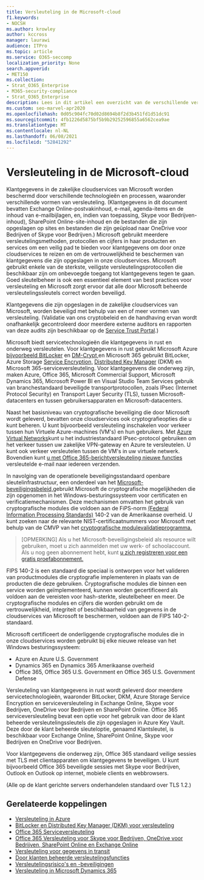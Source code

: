 ```yaml
---
title: Versleuteling in de Microsoft-cloud
f1.keywords:
- NOCSH
ms.author: krowley
author: kccross
manager: laurawi
audience: ITPro
ms.topic: article
ms.service: O365-seccomp
localization_priority: None
search.appverid:
- MET150
ms.collection:
- Strat_O365_Enterprise
- M365-security-compliance
- Strat_O365_Enterprise
description: Lees in dit artikel een overzicht van de verschillende versleutelingsvormen die worden gebruikt om klantgegevens veilig te houden in de Microsoft-cloud.
ms.custom: seo-marvel-apr2020
ms.openlocfilehash: 0d05c904fc70d02d8694b8f2d3b451fd1d51dc91
ms.sourcegitcommit: 4fb1226d5875bf5b9b29252596855a6562cea9ae
ms.translationtype: MT
ms.contentlocale: nl-NL
ms.lasthandoff: 06/08/2021
ms.locfileid: "52841292"
---
```

# <a name="encryption-in-the-microsoft-cloud"></a>Versleuteling in de Microsoft-cloud

Klantgegevens in de zakelijke cloudservices van Microsoft worden beschermd door verschillende technologieën en processen, waaronder verschillende vormen van versleuteling. (Klantgegevens in dit document bevatten Exchange Online-postvakinhoud, e-mail, agenda-items en de inhoud van e-mailbijlagen, en, indien van toepassing, Skype voor Bedrijven-inhoud), SharePoint Online-site-inhoud en de bestanden die zijn opgeslagen op sites en bestanden die zijn geüpload naar OneDrive voor Bedrijven of Skype voor Bedrijven.) Microsoft gebruikt meerdere versleutelingsmethoden, protocollen en cijfers in haar producten en services om een veilig pad te bieden voor klantgegevens om door onze cloudservices te reizen en om de vertrouwelijkheid te beschermen van klantgegevens die zijn opgeslagen in onze cloudservices. Microsoft gebruikt enkele van de sterkste, veiligste versleutelingsprotocollen die beschikbaar zijn om onbevoegde toegang tot klantgegevens tegen te gaan. Goed sleutelbeheer is ook een essentieel element van best practices voor versleuteling en Microsoft zorgt ervoor dat alle door Microsoft beheerde versleutelingssleutels correct worden beveiligd.

Klantgegevens die zijn opgeslagen in de zakelijke cloudservices van Microsoft, worden beveiligd met behulp van een of meer vormen van versleuteling. (Validatie van ons cryptobeleid en de handhaving ervan wordt onafhankelijk gecontroleerd door meerdere externe auditors en rapporten van deze audits zijn beschikbaar op de [Service Trust Portal](https://aka.ms/stp).)

Microsoft biedt servicetechnologieën die klantgegevens in rust en onderweg versleutelen. Voor klantgegevens in rust gebruikt Microsoft Azure [bijvoorbeeld BitLocker](/windows/device-security/bitlocker/bitlocker-overview) en [DM-Crypt,](https://en.wikipedia.org/wiki/Dm-crypt)en Microsoft 365 gebruikt BitLocker, Azure Storage [Service Encryption,](/azure/) [Distributed Key Manager](./exchange-online-secures-email-secrets.md) (DKM) en Microsoft 365-serviceversleuteling. Voor klantgegevens die onderweg zijn, maken Azure, Office 365, Microsoft Commercial Support, Microsoft Dynamics 365, Microsoft Power BI en Visual Studio Team Services gebruik van branchestandaard beveiligde transportprotocollen, zoals IPsec (Internet Protocol Security) en Transport Layer Security (TLS), tussen Microsoft-datacenters en tussen gebruikersapparaten en Microsoft-datacenters.

Naast het basisniveau van cryptografische beveiliging die door Microsoft wordt geleverd, bevatten onze cloudservices ook cryptografieopties die u kunt beheren. U kunt bijvoorbeeld versleuteling inschakelen voor verkeer tussen hun Virtuele Azure-machines (VM's) en hun gebruikers. Met [Azure Virtual Networks](https://azure.microsoft.com/services/virtual-network/)kunt u het industriestandaard IPsec-protocol gebruiken om het verkeer tussen uw zakelijke VPN-gateway en Azure te versleutelen. U kunt ook verkeer versleutelen tussen de VM's in uw virtuele netwerk. Bovendien kunt [u met Office 365-berichtversleuteling nieuwe functies](set-up-new-message-encryption-capabilities.md) versleutelde e-mail naar iedereen verzenden.

In navolging van de operationele beveiligingsstandaard openbare sleutelinfrastructuur, een onderdeel van het [Microsoft-beveiligingsbeleid,](https://servicetrust.microsoft.com/ViewPage/TrustDocuments?command=Download&downloadType=Document&downloadId=5868ecc8-50b7-4f91-b43f-640e2b99e86e&docTab=6d000410-c9e9-11e7-9a91-892aae8839ad_FAQ%20and%20White%20Papers)gebruikt Microsoft de cryptografische mogelijkheden die zijn opgenomen in het Windows-besturingssysteem voor certificaten en verificatiemechanismen. Deze mechanismen omvatten het gebruik van cryptografische modules die voldoen aan de FiPS-norm [(Federal Information Processing Standards)](https://csrc.nist.gov/publications/PubsFIPS.html) 140-2 van de Amerikaanse overheid. U kunt zoeken naar de relevante NIST-certificaatnummers voor Microsoft met behulp van de CMVP van het [cryptografische modulevalidatieprogramma.](https://csrc.nist.gov/projects/cryptographic-module-validation-program/validated-modules/search)

> [OPMERKING] Als u het Microsoft-beveiligingsbeleid als resource wilt gebruiken, moet u zich aanmelden met uw werk- of schoolaccount. Als u nog geen abonnement hebt, kunt [u zich registreren voor een gratis proefabonnement.](https://servicetrust.microsoft.com/Home/TrialSubscriptions)

FIPS 140-2 is een standaard die speciaal is ontworpen voor het valideren van productmodules die cryptografie implementeren in plaats van de producten die deze gebruiken. Cryptografische modules die binnen een service worden geïmplementeerd, kunnen worden gecertificeerd als voldoen aan de vereisten voor hash-sterkte, sleutelbeheer en meer. De cryptografische modules en cijfers die worden gebruikt om de vertrouwelijkheid, integriteit of beschikbaarheid van gegevens in de cloudservices van Microsoft te beschermen, voldoen aan de FIPS 140-2-standaard.

Microsoft certificeert de onderliggende cryptografische modules die in onze cloudservices worden gebruikt bij elke nieuwe release van het Windows besturingssysteem:

- Azure en Azure U.S. Government
- Dynamics 365 en Dynamics 365 Amerikaanse overheid
- Office 365, Office 365 U.S. Government en Office 365 U.S. Government Defense

Versleuteling van klantgegevens in rust wordt geleverd door meerdere servicetechnologieën, waaronder BitLocker, DKM, Azure Storage Service Encryption en serviceversleuteling in Exchange Online, Skype voor Bedrijven, OneDrive voor Bedrijven en SharePoint Online. Office 365 serviceversleuteling bevat een optie voor het gebruik van door de klant beheerde versleutelingssleutels die zijn opgeslagen in Azure Key Vault. Deze door de klant [](./customer-key-overview.md)beheerde sleuteloptie, genaamd Klantsleutel, is beschikbaar voor Exchange Online, SharePoint Online, Skype voor Bedrijven en OneDrive voor Bedrijven.

Voor klantgegevens die onderweg zijn, Office 365 standaard veilige sessies met TLS met clientapparaten om klantgegevens te beveiligen. U kunt bijvoorbeeld Office 365 beveiligde sessies met Skype voor Bedrijven, Outlook en Outlook op internet, mobiele clients en webbrowsers.

(Alle op de klant gerichte servers onderhandelen standaard over TLS 1.2.)

## <a name="related-links"></a>Gerelateerde koppelingen

- [Versleuteling in Azure](office-365-azure-encryption.md)
- [BitLocker en Distributed Key Manager (DKM) voor versleuteling](office-365-bitlocker-and-distributed-key-manager-for-encryption.md)
- [Office 365 Serviceversleuteling](office-365-service-encryption.md)
- [Office 365 Versleuteling voor Skype voor Bedrijven, OneDrive voor Bedrijven, SharePoint Online en Exchange Online](/compliance/assurance/assurance-encryption-for-microsoft-365-services) 
- [Versleuteling voor gegevens in transit](/compliance/assurance/assurance-encryption-in-transit)
- [Door klanten beheerde versleutelingsfuncties](office-365-customer-managed-encryption-features.md)
- [Versleutelingsrisico's en -beveiligingen](office-365-encryption-risks-and-protections.md)
- [Versleuteling in Microsoft Dynamics 365](office-365-encryption-in-microsoft-dynamics-365.md)